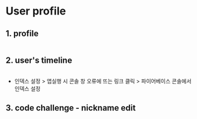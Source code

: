 # User profile

## 1. profile

```tsx /src/routes/profile.tsx

```

## 2. user's timeline

```tsx /src/routes/profile.tsx

```

- 인덱스 설정 > 앱실행 시 콘솔 창 오류에 뜨는 링크 클릭 > 파이어베이스 콘솔에서 인덱스 설정

## 3. code challenge - nickname edit

```tsx

```
